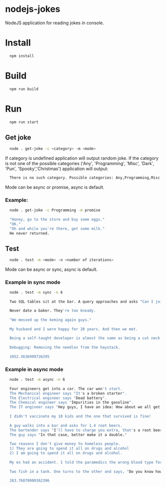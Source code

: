 # nodejs-jokes
NodeJS application for reading jokes in console. 
# Install
```bash
  npm install
``` 
# Build
```bash
  npm run build
``` 
# Run
```bash
  npm run start
```  
## Get joke 
```bash
  node . get-joke -c <category> -m <mode>
```
If category is undefined application will output random joke. If the category is not one of the possible categories ('Any', 'Programming', 'Misc', 'Dark', 'Pun', 'Spooky','Christmas') application will output:
```bash
  There is no such category. Possible categories: Any,Programming,Misc,Dark,Pun,Spooky,Christmas
```  
Mode can be async or promise, async is default. 
### Example:  
```bash
  node . get-joke -c Programming -m promise  
  
  "Honey, go to the store and buy some eggs."
  "OK."
  "Oh and while you're there, get some milk."
  He never returned.
```  
## Test  
```bash
  node . test -m <mode> -n <number of iterations>
```
Mode can be async or sync, async is default. 
### Example in sync mode
```bash
  node . test -m sync -n 6
  
  Two SQL tables sit at the bar. A query approaches and asks "Can I join you?"

  Never date a baker. They're too kneady.
  
  "We messed up the keming again guys."
  
  My husband and I were happy for 20 years. And then we met.
  
  Being a self-taught developer is almost the same as being a cut neck chicken because you have no sense of direction in the beginning.
  
  Debugging: Removing the needles from the haystack.
  
  1052.3636999726295
```
### Example in async mode
```bash
  node . test -m async -n 6
  
  Four engineers get into a car. The car won't start.
  The Mechanical engineer says "It's a broken starter".
  The Electrical engineer says "Dead battery".
  The Chemical engineer says "Impurities in the gasoline".
  The IT engineer says "Hey guys, I have an idea: How about we all get out of the car and get back in".
  
  I didn't vaccinate my 10 kids and the one that survived is fine!
  
  A guy walks into a bar and asks for 1.4 root beers.
  The bartender says "I'll have to charge you extra, that's a root beer float".
  The guy says "In that case, better make it a double."
  
  Two reasons I don't give money to homeless people.
  1) They are going to spend it all on drugs and alcohol
  2) I am going to spend it all on drugs and alcohol.
  
  My ex had an accident. I told the paramedics the wrong blood type for her. She'll finally experience what rejection is really like.
  
  Two fish in a tank. One turns to the other and says, "Do you know how to drive this thing?"
  
  263.76870000362396
```
